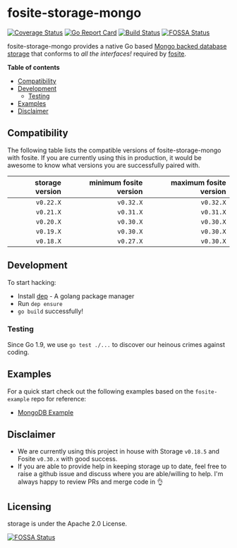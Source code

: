 # fosite-storage-mongo
[![Coverage Status](https://coveralls.io/repos/github/matthewhartstonge/storage/badge.svg?branch=main)](https://coveralls.io/github/matthewhartstonge/storage?branch=main) [![Go Report Card](https://goreportcard.com/badge/github.com/matthewhartstonge/storage)](https://goreportcard.com/report/github.com/matthewhartstonge/storage) [![Build Status](https://travis-ci.org/matthewhartstonge/storage.svg?branch=main)](https://travis-ci.org/matthewhartstonge/storage) [![FOSSA Status](https://app.fossa.io/api/projects/git%2Bgithub.com%2Fmatthewhartstonge%2Fstorage.svg?type=shield)](https://app.fossa.io/projects/git%2Bgithub.com%2Fmatthewhartstonge%2Fstorage?ref=badge_shield)

fosite-storage-mongo provides a native Go based [Mongo backed database storage][mgo] 
that conforms to *all the interfaces!* required by [fosite][fosite].

**Table of contents**
- [Compatibility](#compatibility)
- [Development](#development)
    - [Testing](#testing)
- [Examples](#examples)
- [Disclaimer](#disclaimer)

## Compatibility
The following table lists the compatible versions of fosite-storage-mongo with
fosite. If you are currently using this in production, it would be awesome to 
know what versions you are successfully paired with.

| storage version | minimum fosite version | maximum fosite version | 
|----------------:|-----------------------:|-----------------------:|
|       `v0.22.X` |              `v0.32.X` |              `v0.32.X` |
|       `v0.21.X` |              `v0.31.X` |              `v0.31.X` |
|       `v0.20.X` |              `v0.30.X` |              `v0.30.X` |
|       `v0.19.X` |              `v0.30.X` |              `v0.30.X` |
|       `v0.18.X` |              `v0.27.X` |              `v0.30.X` |

## Development
To start hacking:
* Install [dep][dep] - A golang package manager
* Run `dep ensure`
* `go build` successfully!

### Testing
Since Go 1.9, we use `go test ./...` to discover our heinous crimes against 
coding.

## Examples
For a quick start check out the following examples based on the `fosite-example`
repo for reference:

- [MongoDB Example](./examples/mongo)

## Disclaimer
* We are currently using this project in house with Storage `v0.18.5` and Fosite
  `v0.30.x` with good success.
* If you are able to provide help in keeping storage up to date, feel free to 
    raise a github issue and discuss where you are able/willing to help. I'm 
    always happy to review PRs and merge code in :ok_hand:

## Licensing
storage is under the Apache 2.0 License.

[![FOSSA Status](https://app.fossa.io/api/projects/git%2Bgithub.com%2Fmatthewhartstonge%2Fstorage.svg?type=large)](https://app.fossa.io/projects/git%2Bgithub.com%2Fmatthewhartstonge%2Fstorage?ref=badge_large)

[//]: #
    [mgo]: <https://github.com/globalsign/mgo>
    [dep]: <https://github.com/golang/dep>
    [fosite]: <https://github.com/ory/fosite> 
    [hydra]: <https://github.com/ory/hydra>
    [fosite-example-server]: <https://github.com/ory/fosite-example/blob/master/authorizationserver/oauth2.go>
